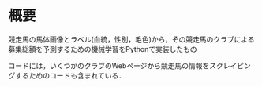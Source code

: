 # 概要
競走馬の馬体画像とラベル(血統，性別，毛色)から，その競走馬のクラブによる募集総額を予測するための機械学習をPythonで実装したもの

コードには，いくつかのクラブのWebページから競走馬の情報をスクレイピングするためのコードも含まれている．

